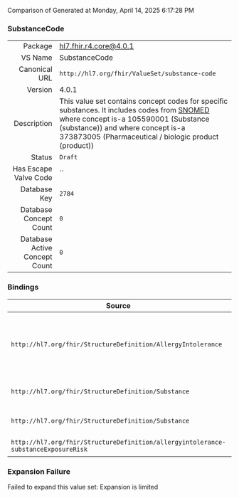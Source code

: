 Comparison of 
Generated at Monday, April 14, 2025 6:17:28 PM

### SubstanceCode

|      |     |
| ---: | --- |
| Package | hl7.fhir.r4.core@4.0.1 |
| VS Name | SubstanceCode |
| Canonical URL | `http://hl7.org/fhir/ValueSet/substance-code` |
| Version | 4.0.1 |
| Description | This value set contains concept codes for specific substances. It includes codes from [SNOMED](http://snomed.info/sct) where concept is-a 105590001 (Substance (substance)) and where concept is-a 373873005 (Pharmaceutical / biologic product (product)) |
| Status | `Draft` |
| Has Escape Valve Code | `` |
| Database Key | `2784` |
| Database Concept Count | `0` |
| Database Active Concept Count | `0` |
### Bindings

| Source | Element | Binding | Strength | Element Short |
| ------ | ------- | ------- | -------- | ------------- |
| `http://hl7.org/fhir/StructureDefinition/AllergyIntolerance` | `AllergyIntolerance.reaction.substance` | `http://hl7.org/fhir/ValueSet/substance-code` | `Example` | Specific substance or pharmaceutical product considered to be responsible for event |
| `http://hl7.org/fhir/StructureDefinition/Substance` | `Substance.code` | `http://hl7.org/fhir/ValueSet/substance-code` | `Example` | What substance this is |
| `http://hl7.org/fhir/StructureDefinition/Substance` | `Substance.ingredient.substance[x]` | `http://hl7.org/fhir/ValueSet/substance-code` | `Example` | A component of the substance |
| `http://hl7.org/fhir/StructureDefinition/allergyintolerance-substanceExposureRisk` | `Extension.extension.value[x]` | `http://hl7.org/fhir/ValueSet/substance-code` | `Example` | Value of extension |

### Expansion Failure

Failed to expand this value set: Expansion is limited
